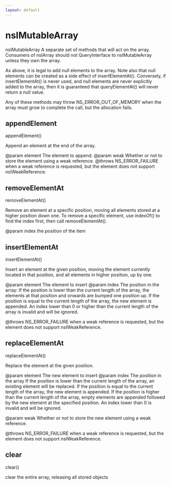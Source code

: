 ```yaml
---
layout: default
---
```


# nsIMutableArray #

nsIMutableArray
A separate set of methods that will act on the array. Consumers of
nsIArray should not QueryInterface to nsIMutableArray unless they
own the array.

As above, it is legal to add null elements to the array. Note also
that null elements can be created as a side effect of
insertElementAt(). Conversely, if insertElementAt() is never used,
and null elements are never explicitly added to the array, then it
is guaranteed that queryElementAt() will never return a null value.

Any of these methods may throw NS_ERROR_OUT_OF_MEMORY when the
array must grow to complete the call, but the allocation fails.


## appendElement ##

appendElement()

Append an element at the end of the array.

@param element The element to append.
@param weak    Whether or not to store the element using a weak
               reference.
@throws NS_ERROR_FAILURE when a weak reference is requested,
                         but the element does not support
                         nsIWeakReference.


## removeElementAt ##

removeElementAt()

Remove an element at a specific position, moving all elements
stored at a higher position down one.
To remove a specific element, use indexOf() to find the index
first, then call removeElementAt().

@param index the position of the item



## insertElementAt ##

insertElementAt()

Insert an element at the given position, moving the element 
currently located in that position, and all elements in higher
position, up by one.

@param element The element to insert
@param index   The position in the array:
               If the position is lower than the current length
               of the array, the elements at that position and
               onwards are bumped one position up.
               If the position is equal to the current length
               of the array, the new element is appended.
               An index lower than 0 or higher than the current
               length of the array is invalid and will be ignored.

@throws NS_ERROR_FAILURE when a weak reference is requested,
                         but the element does not support
                         nsIWeakReference.


## replaceElementAt ##

replaceElementAt()

Replace the element at the given position.

@param element The new element to insert
@param index   The position in the array
               If the position is lower than the current length
               of the array, an existing element will be replaced.
               If the position is equal to the current length
               of the array, the new element is appended.
               If the position is higher than the current length
               of the array, empty elements are appended followed
               by the new element at the specified position.
               An index lower than 0 is invalid and will be ignored.

@param weak    Whether or not to store the new element using a weak
               reference.

@throws NS_ERROR_FAILURE when a weak reference is requested,
                         but the element does not support
                         nsIWeakReference.


## clear ##

clear()

clear the entire array, releasing all stored objects

